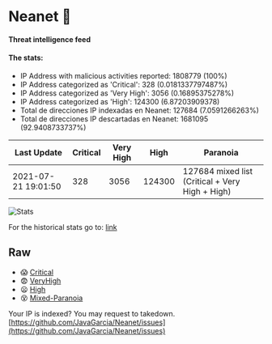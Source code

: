# Neanet :hocho:
#### Threat intelligence feed
#### The stats:

- IP Address with malicious activities reported: 1808779 (100%)
- IP Address categorized as 'Critical':  328 (0.0181337797487%)
- IP Address categorized as 'Very High':  3056 (0.16895375278%)
- IP Address categorized as 'High':  124300 (6.87203909378)
- Total de direcciones IP indexadas en Neanet:  127684 (7.0591266263%)
- Total de direcciones IP descartadas en Neanet:  1681095 (92.9408733737%)

| Last Update | Critical | Very High | High | Paranoia |
| --- | --- | --- | --- | --- |
| 2021-07-21 19:01:50 | 328 | 3056 | 124300 | 127684 mixed list (Critical + Very High + High)|

![Stats](https://docs.google.com/spreadsheets/d/e/2PACX-1vSnaNMIXVabIpDJjufMlzH7poXnshF3mgd8Is1g9ytUEzVsP5my4Trn8f-xkoLLQ38xpL3HtmUexLo6/pubchart?oid=501124687&format=image)

For the historical stats go to: [link](/stats.csv)
## Raw
- :scream: [Critical](https://raw.githubusercontent.com/JavaGarcia/Neanet/master/blacklists/neanet_critical.txt)
- :fearful: [VeryHigh](https://raw.githubusercontent.com/JavaGarcia/Neanet/master/blacklists/neanet_veryHigh.txtt)
- :frowning: [High](https://raw.githubusercontent.com/JavaGarcia/Neanet/master/blacklists/neanet_high.txt)
- :dizzy_face: [Mixed-Paranoia](https://raw.githubusercontent.com/JavaGarcia/Neanet/master/blacklists/neanet_all.txt)


Your IP is indexed? You may request to takedown. [https://github.com/JavaGarcia/Neanet/issues](https://github.com/JavaGarcia/Neanet/issues)


























































































































































































































































































































































































































































































































































































































































































































































































































































































































































































































































































































































































































































































































































































































































































































































































































































































































































































































































































































































































































































































































































































































































































































































































































































































































































































































































































































































































































































































































































































































































































































































































































































































































































































































































































































































































































































































































































































































































































































































































































































































































































































































































































































































































































































































































































































































































































































































































































































































































































































































































































































































































































































































































































































































































































































































































































































































































































































































































































































































































































































































































































































































































































































































































































































































































































































































































































































































































































































































































































































































































































































































































































































































































































































































































































































































































































































































































































































































































































































